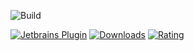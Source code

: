 ![Build](https://img.shields.io/github/workflow/status/el7cosmos/phpstorm-swoole-plugin/PHP%20Composer?style=for-the-badge)

[![Jetbrains Plugin](https://img.shields.io/jetbrains/plugin/v/13040-swoole-ide-helper?style=for-the-badge)](https://plugins.jetbrains.com/plugin/13040-swoole-ide-helper)
[![Downloads](https://img.shields.io/jetbrains/plugin/d/13040-swoole-ide-helper?style=for-the-badge)](https://plugins.jetbrains.com/plugin/13040-swoole-ide-helper)
[![Rating](https://img.shields.io/jetbrains/plugin/r/rating/13040-swoole-ide-helper?style=for-the-badge)](https://plugins.jetbrains.com/plugin/13040-swoole-ide-helper)
